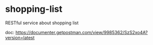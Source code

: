 # shopping-list
RESTful service about shopping list

doc: https://documenter.getpostman.com/view/9985362/SzS2xo4A?version=latest
